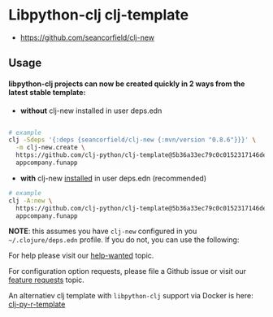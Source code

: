 # Libpython-clj clj-template

* https://github.com/seancorfield/clj-new


## Usage

#### libpython-clj projects can now be created quickly in 2 ways from the latest stable template:


-   **without** clj-new installed in user deps.edn

```bash 

# example
clj -Sdeps '{:deps {seancorfield/clj-new {:mvn/version "0.8.6"}}}' \
  -m clj-new.create \
  https://github.com/clj-python/clj-template@5b36a33ec79c0c0152317146deca0f37b336365d \
  appcompany.funapp
```

-    **with** clj-new [installed](https://github.com/seancorfield/clj-new) in user deps.edn (recommended)

```bash 
# example
clj -A:new \
  https://github.com/clj-python/clj-template@5b36a33ec79c0c0152317146deca0f37b336365d \
  appcompany.funapp
```

   **NOTE**: this assumes you have `clj-new` configured in you `~/.clojure/deps.edn`
   profile. If you do not, you can use the following:
   
   

For help please visit our [help-wanted](https://clojurians.zulipchat.com/#narrow/stream/215609-libpython-clj-dev/topic/help-wanted) topic.

For configuration option requests, please file a Github issue or visit our [feature requests]( https://clojurians.zulipchat.com/#narrow/stream/215609-libpython-clj-dev/topic/feature-requests) topic.  


An alternatiev clj template with `libpython-clj` support via Docker is here: [clj-py-r-template](https://github.com/behrica/clj-py-r-template)
